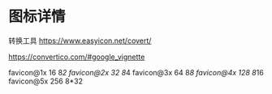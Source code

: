 # 图标详情

转换工具 <https://www.easyicon.net/covert/>

https://convertico.com/#google_vignette

favicon@1x 16  8*2
favicon@2x 32  8*4
favicon@3x 64  8*8
favicon@4x 128 8*16
favicon@5x 256 8*32
